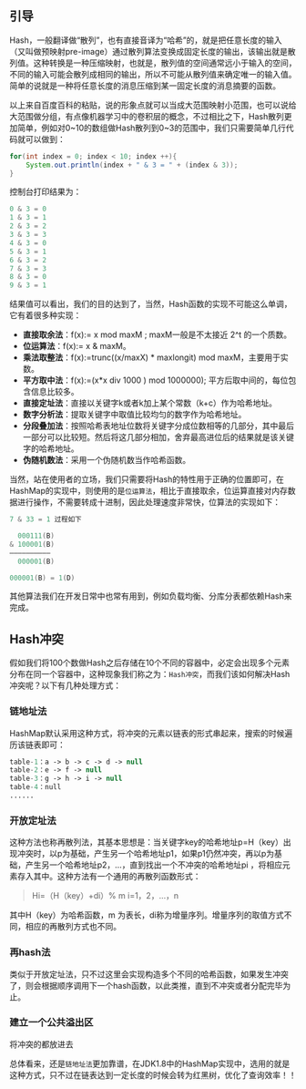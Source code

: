 ## 引导
Hash，一般翻译做“散列”，也有直接音译为“哈希”的，就是把任意长度的输入（又叫做预映射pre-image）通过散列算法变换成固定长度的输出，该输出就是散列值。这种转换是一种压缩映射，也就是，散列值的空间通常远小于输入的空间，不同的输入可能会散列成相同的输出，所以不可能从散列值来确定唯一的输入值。简单的说就是一种将任意长度的消息压缩到某一固定长度的消息摘要的函数。

以上来自百度百科的粘贴，说的形象点就可以当成大范围映射小范围，也可以说给大范围做分组，有点像机器学习中的卷积层的概念，不过相比之下，Hash散列更加简单，例如对0~10的数组做Hash散列到0~3的范围中，我们只需要简单几行代码就可以做到：
```java
for(int index = 0; index < 10; index ++){
	System.out.println(index + " & 3 = " + (index & 3));
}
```
控制台打印结果为：
```java
0 & 3 = 0
1 & 3 = 1
2 & 3 = 2
3 & 3 = 3
4 & 3 = 0
5 & 3 = 1
6 & 3 = 2
7 & 3 = 3
8 & 3 = 0
9 & 3 = 1
```
结果值可以看出，我们的目的达到了，当然，Hash函数的实现不可能这么单调，它有着很多种实现：
 - **直接取余法**：f(x):= x mod maxM ; maxM一般是不太接近 2^t 的一个质数。
 - **位运算法**：f(x):= x & maxM。
 - **乘法取整法**：f(x):=trunc((x/maxX) * maxlongit) mod maxM，主要用于实数。
 - **平方取中法**：f(x):=(x*x div 1000 ) mod 1000000); 平方后取中间的，每位包含信息比较多。
 - **直接定址法**：直接以关键字k或者k加上某个常数（k+c）作为哈希地址。
 - **数字分析法**：提取关键字中取值比较均匀的数字作为哈希地址。
 - **分段叠加法**：按照哈希表地址位数将关键字分成位数相等的几部分，其中最后一部分可以比较短。然后将这几部分相加，舍弃最高进位后的结果就是该关键字的哈希地址。
 - **伪随机数法**：采用一个伪随机数当作哈希函数。

当然，站在使用者的立场，我们只需要将Hash的特性用于正确的位置即可，在HashMap的实现中，则使用的是``位运算法``，相比于直接取余，位运算直接对内存数据进行操作，不需要转成十进制，因此处理速度非常快，位算法的实现如下：  
```java
7 & 33 = 1 过程如下

  000111(B)
& 100001(B)
——————————
  000001(B)

000001(B) = 1(D)
```
其他算法我们在开发日常中也常有用到，例如负载均衡、分库分表都依赖Hash来完成。
## Hash冲突
假如我们将100个数做Hash之后存储在10个不同的容器中，必定会出现多个元素分布在同一个容器中，这种现象我们称之为：``Hash冲突``，而我们该如何解决Hash冲突呢？以下有几种处理方式：
### 链地址法
HashMap默认采用这种方式，将冲突的元素以链表的形式串起来，搜索的时候遍历该链表即可：
```php
table-1：a -> b -> c -> d -> null
table-2：e -> f -> null
table-3：g -> h -> i -> null
table-4：null
......
```
### 开放定址法
这种方法也称再散列法，其基本思想是：当关键字key的哈希地址p=H（key）出现冲突时，以p为基础，产生另一个哈希地址p1，如果p1仍然冲突，再以p为基础，产生另一个哈希地址p2，…，直到找出一个不冲突的哈希地址pi ，将相应元素存入其中。这种方法有一个通用的再散列函数形式：

> Hi=（H（key）+di）% m i=1，2，…，n

其中H（key）为哈希函数，m 为表长，di称为增量序列。增量序列的取值方式不同，相应的再散列方式也不同。
### 再hash法
类似于开放定址法，只不过这里会实现构造多个不同的哈希函数，如果发生冲突了，则会根据顺序调用下一个hash函数，以此类推，直到不冲突或者分配完毕为止。
### 建立一个公共溢出区
将冲突的都放进去

总体看来，还是``链地址法``更加靠谱，在JDK1.8中的HashMap实现中，选用的就是这种方式，只不过在链表达到一定长度的时候会转为红黑树，优化了查询效率！！
